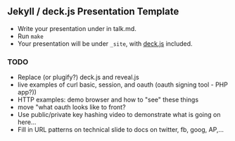 ## Jekyll / deck.js Presentation Template

* Write your presentation under in talk.md.
* Run `make`
* Your presentation will be under `_site`, with
  [deck.js](http://imakewebthings.com/deck.js/) included.

### TODO

*  Replace (or plugify?) deck.js and reveal.js
*  live examples of curl basic, session, and oauth (oauth signing tool - PHP app?))
*  HTTP examples: demo browser and how to "see" these things
*  move "what oauth looks like to front?
*  Use public/private key hashing video to demonstrate what is going on here...
*  Fill in URL patterns on technical slide to docs on twitter, fb, goog, AP,...

